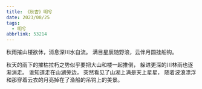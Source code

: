 ```yaml
---
title: 《秋杏》明兮
date: 2023/08/25
tags:
  - 明兮
abbrlink: 53214
---
```

秋雨摧山楼欲休，消息深川水自流。
满目星辰随野浪，云伴月圆挂船钩。

秋天的雨下的摧枯拉朽之势似乎要把大山和楼一起推倒，
躲进更深的川林雨也逐渐消走。
谁知道走在山湖旁边，
突然看见了山湖上满是天上星星，
随着波浪漂浮和那穿着云衣的月亮掉在了渔船的吊钩上的美景。
